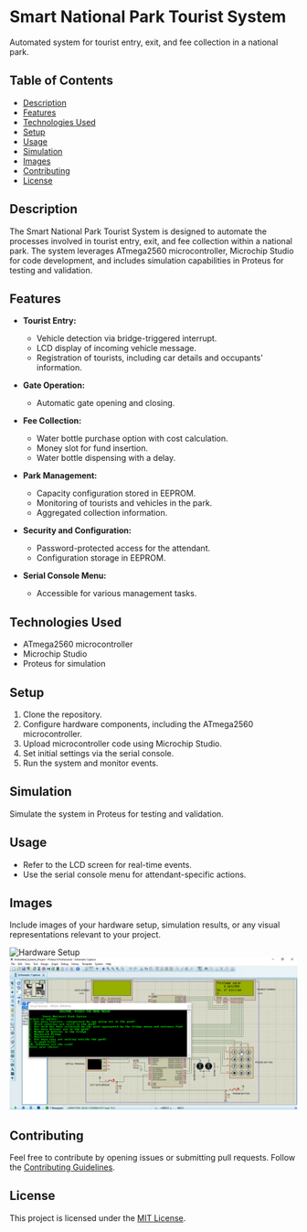 # Smart National Park Tourist System

Automated system for tourist entry, exit, and fee collection in a national park.

## Table of Contents

- [Description](#description)
- [Features](#features)
- [Technologies Used](#technologies-used)
- [Setup](#setup)
- [Usage](#usage)
- [Simulation](#simulation)
- [Images](#images)
- [Contributing](#contributing)
- [License](#license)

## Description

The Smart National Park Tourist System is designed to automate the processes involved in tourist entry, exit, and fee collection within a national park. The system leverages ATmega2560 microcontroller, Microchip Studio for code development, and includes simulation capabilities in Proteus for testing and validation.

## Features

- **Tourist Entry:**
  - Vehicle detection via bridge-triggered interrupt.
  - LCD display of incoming vehicle message.
  - Registration of tourists, including car details and occupants' information.

- **Gate Operation:**
  - Automatic gate opening and closing.

- **Fee Collection:**
  - Water bottle purchase option with cost calculation.
  - Money slot for fund insertion.
  - Water bottle dispensing with a delay.

- **Park Management:**
  - Capacity configuration stored in EEPROM.
  - Monitoring of tourists and vehicles in the park.
  - Aggregated collection information.

- **Security and Configuration:**
  - Password-protected access for the attendant.
  - Configuration storage in EEPROM.

- **Serial Console Menu:**
  - Accessible for various management tasks.

## Technologies Used

- ATmega2560 microcontroller
- Microchip Studio
- Proteus for simulation

## Setup

1. Clone the repository.
2. Configure hardware components, including the ATmega2560 microcontroller.
3. Upload microcontroller code using Microchip Studio.
4. Set initial settings via the serial console.
5. Run the system and monitor events.

## Simulation

Simulate the system in Proteus for testing and validation.

## Usage

- Refer to the LCD screen for real-time events.
- Use the serial console menu for attendant-specific actions.

## Images

Include images of your hardware setup, simulation results, or any visual representations relevant to your project.

![Hardware Setup](images/hardware_setup.jpg)
![Simulation Result](images/simulation_result.png)

## Contributing

Feel free to contribute by opening issues or submitting pull requests. Follow the [Contributing Guidelines](CONTRIBUTING.md).

## License

This project is licensed under the [MIT License](LICENSE).
